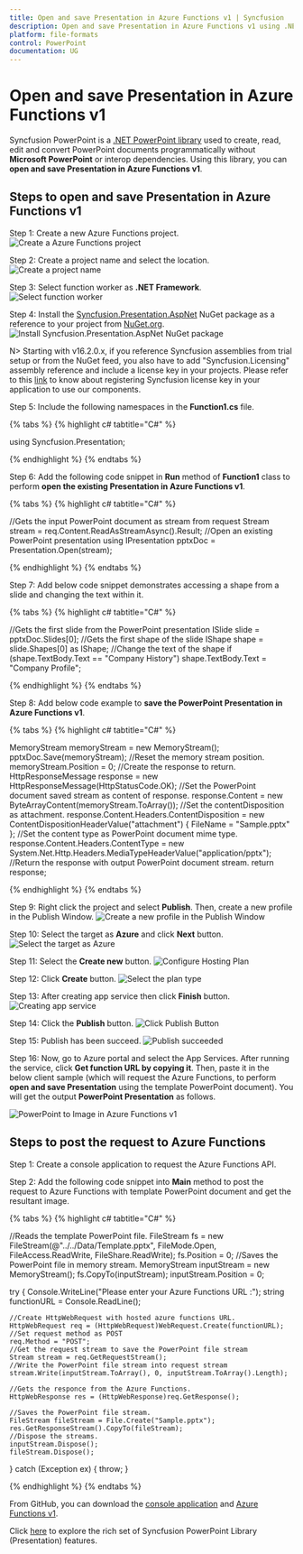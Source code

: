 ```yaml
---
title: Open and save Presentation in Azure Functions v1 | Syncfusion
description: Open and save Presentation in Azure Functions v1 using .NET PowerPoint library (Presentation) without Microsoft PowerPoint or interop dependencies.
platform: file-formats
control: PowerPoint
documentation: UG
---
```


# Open and save Presentation in Azure Functions v1

Syncfusion PowerPoint is a [.NET PowerPoint library](https://www.syncfusion.com/document-processing/powerpoint-framework/net) used to create, read, edit and convert PowerPoint documents programmatically without **Microsoft PowerPoint** or interop dependencies. Using this library, you can **open and save Presentation in Azure Functions v1**.

## Steps to open and save Presentation in Azure Functions v1

Step 1: Create a new Azure Functions project.
![Create a Azure Functions project](Azure_Images/Functions_v1/Azure_PowerPoint_Presentation_to_PDF.png)

Step 2: Create a project name and select the location.
![Create a project name](Azure_Images/Functions_v1/Configuration-Open-and-Save-PowerPoint.png)

Step 3: Select function worker as **.NET Framework**. 
![Select function worker](Azure_Images/Functions_v1/Additional_Information_PowerPoint_Presentation_to_PDF.png)

Step 4: Install the [Syncfusion.Presentation.AspNet](https://www.nuget.org/packages/Syncfusion.Presentation.AspNet) NuGet package as a reference to your project from [NuGet.org](https://www.nuget.org/).
![Install Syncfusion.Presentation.AspNet NuGet package](Azure_Images/Functions_v1/Nuget_Package_PowerPoint_Presentation_to_Image.png)

N> Starting with v16.2.0.x, if you reference Syncfusion assemblies from trial setup or from the NuGet feed, you also have to add "Syncfusion.Licensing" assembly reference and include a license key in your projects. Please refer to this [link](https://help.syncfusion.com/common/essential-studio/licensing/overview) to know about registering Syncfusion license key in your application to use our components.

Step 5: Include the following namespaces in the **Function1.cs** file.

{% tabs %}
{% highlight c# tabtitle="C#" %}

using Syncfusion.Presentation;

{% endhighlight %}
{% endtabs %}

Step 6: Add the following code snippet in **Run** method of **Function1** class to perform **open the existing Presentation in Azure Functions v1**.

{% tabs %}
{% highlight c# tabtitle="C#" %}

//Gets the input PowerPoint document as stream from request
Stream stream = req.Content.ReadAsStreamAsync().Result;
//Open an existing PowerPoint presentation
using IPresentation pptxDoc = Presentation.Open(stream);

{% endhighlight %}
{% endtabs %}

Step 7: Add below code snippet demonstrates accessing a shape from a slide and changing the text within it.

{% tabs %}
{% highlight c# tabtitle="C#" %}

//Gets the first slide from the PowerPoint presentation
ISlide slide = pptxDoc.Slides[0];
//Gets the first shape of the slide
IShape shape = slide.Shapes[0] as IShape;
//Change the text of the shape
if (shape.TextBody.Text == "Company History")
    shape.TextBody.Text = "Company Profile";

{% endhighlight %}
{% endtabs %}

Step 8: Add below code example to **save the PowerPoint Presentation in Azure Functions v1**.

{% tabs %}
{% highlight c# tabtitle="C#" %}

MemoryStream memoryStream = new MemoryStream();
pptxDoc.Save(memoryStream);
//Reset the memory stream position.
memoryStream.Position = 0;
//Create the response to return.
HttpResponseMessage response = new HttpResponseMessage(HttpStatusCode.OK);
//Set the PowerPoint document saved stream as content of response.
response.Content = new ByteArrayContent(memoryStream.ToArray());
//Set the contentDisposition as attachment.
response.Content.Headers.ContentDisposition = new ContentDispositionHeaderValue("attachment")
{
    FileName = "Sample.pptx"
};
//Set the content type as PowerPoint document mime type.
response.Content.Headers.ContentType = new System.Net.Http.Headers.MediaTypeHeaderValue("application/pptx");
//Return the response with output PowerPoint document stream.
return response;

{% endhighlight %}
{% endtabs %}

Step 9: Right click the project and select **Publish**. Then, create a new profile in the Publish Window.
![Create a new profile in the Publish Window](Azure_Images/Functions_v1/Publish-Open-and-Save-PowerPoint.png)

Step 10: Select the target as **Azure** and click **Next** button.
![Select the target as Azure](Azure_Images/Functions_v1/Target_PowerPoint_Presentation_to_PDF.png)

Step 11: Select the **Create new** button.
![Configure Hosting Plan](Azure_Images/Functions_v1/Function_Instance_PowerPoint_Presentation_to_PDF.png)

Step 12: Click **Create** button. 
![Select the plan type](Azure_Images/Functions_v1/Hosting-Open-and-Save-PowerPoint.png)

Step 13: After creating app service then click **Finish** button. 
![Creating app service](Azure_Images/Functions_v1/Azure-Instance-Open-and-Save-PowerPoint.png)

Step 14: Click the **Publish** button.
![Click Publish Button](Azure_Images/Functions_v1/Before-Publish-Open-and-Save-PowerPoint.png)

Step 15: Publish has been succeed.
![Publish succeeded](Azure_Images/Functions_v1/After-Publish-Open-and-Save-PowerPoint.png)

Step 16: Now, go to Azure portal and select the App Services. After running the service, click **Get function URL by copying it**. Then, paste it in the below client sample (which will request the Azure Functions, to perform **open and save Presentation** using the template PowerPoint document). You will get the output **PowerPoint Presentation** as follows.

![PowerPoint to Image in Azure Functions v1](Workingwith_Core/Open-and-Save-output-image.png)

## Steps to post the request to Azure Functions

Step 1: Create a console application to request the Azure Functions API.

Step 2: Add the following code snippet into **Main** method to post the request to Azure Functions with template PowerPoint document and get the resultant image.

{% tabs %}
{% highlight c# tabtitle="C#" %}

//Reads the template PowerPoint file.
FileStream fs = new FileStream(@"../../Data/Template.pptx", FileMode.Open, FileAccess.ReadWrite, FileShare.ReadWrite);
fs.Position = 0;
//Saves the PowerPoint file in memory stream.
MemoryStream inputStream = new MemoryStream();
fs.CopyTo(inputStream);
inputStream.Position = 0;

try
{
    Console.WriteLine("Please enter your Azure Functions URL :");
    string functionURL = Console.ReadLine();

    //Create HttpWebRequest with hosted azure functions URL.    
    HttpWebRequest req = (HttpWebRequest)WebRequest.Create(functionURL);
    //Set request method as POST
    req.Method = "POST";
    //Get the request stream to save the PowerPoint file stream
    Stream stream = req.GetRequestStream();
    //Write the PowerPoint file stream into request stream
    stream.Write(inputStream.ToArray(), 0, inputStream.ToArray().Length);

    //Gets the responce from the Azure Functions.
    HttpWebResponse res = (HttpWebResponse)req.GetResponse();

    //Saves the PowerPoint file stream.
    FileStream fileStream = File.Create("Sample.pptx");
    res.GetResponseStream().CopyTo(fileStream);
    //Dispose the streams.
    inputStream.Dispose();
    fileStream.Dispose();
}
catch (Exception ex)
{
    throw;
}

{% endhighlight %}
{% endtabs %}

From GitHub, you can download the [console application](https://github.com/SyncfusionExamples/PowerPoint-Examples/tree/master/Read-and-save-PowerPoint-presentation/Open-and-save-PowerPoint/Azure/Azure_Functions/Console_Application) and [Azure Functions v1](https://github.com/SyncfusionExamples/PowerPoint-Examples/tree/master/Read-and-save-PowerPoint-presentation/Open-and-save-PowerPoint/Azure/Azure_Functions/Azure_Functions_v1).

Click [here](https://www.syncfusion.com/document-processing/powerpoint-framework/net) to explore the rich set of Syncfusion PowerPoint Library (Presentation) features. 

